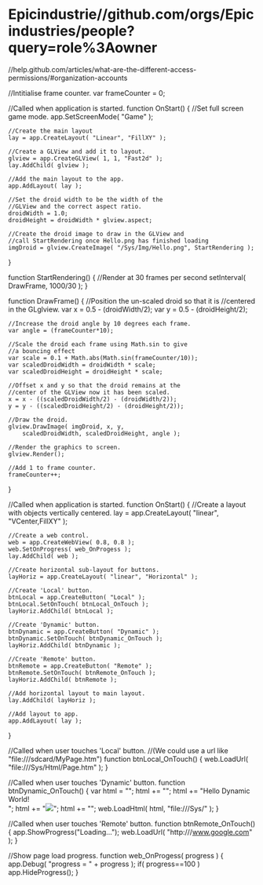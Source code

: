 # Epicindustrie//github.com/orgs/Epicindustries/people?query=role%3Aowner

//help.github.com/articles/what-are-the-different-access-permissions/#organization-accounts


//Intitialise frame counter.
var frameCounter = 0;

//Called when application is started.
function OnStart()
{
    //Set full screen game mode.
    app.SetScreenMode( "Game" );
    
    //Create the main layout
    lay = app.CreateLayout( "Linear", "FillXY" );

    //Create a GLView and add it to layout.
    glview = app.CreateGLView( 1, 1, "Fast2d" );
    lay.AddChild( glview );

    //Add the main layout to the app.
    app.AddLayout( lay );
    
    //Set the droid width to be the width of the 
    //GLView and the correct aspect ratio.
    droidWidth = 1.0;
    droidHeight = droidWidth * glview.aspect;
    
    //Create the droid image to draw in the GLView and
    //call StartRendering once Hello.png has finished loading
    imgDroid = glview.CreateImage( "/Sys/Img/Hello.png", StartRendering );
}

function StartRendering()
{
    //Render at 30 frames per second
    setInterval( DrawFrame, 1000/30 );
}

function DrawFrame()
{
    //Position the un-scaled droid so that it is
    //centered in the GLglview.
    var x = 0.5 - (droidWidth/2);
    var y = 0.5 - (droidHeight/2);    
    
    //Increase the droid angle by 10 degrees each frame.
    var angle = (frameCounter*10);

    //Scale the droid each frame using Math.sin to give
    //a bouncing effect
    var scale = 0.1 + Math.abs(Math.sin(frameCounter/10));
    var scaledDroidWidth = droidWidth * scale;
    var scaledDroidHeight = droidHeight * scale;
            
    //Offset x and y so that the droid remains at the
    //center of the GLView now it has been scaled.
    x = x - ((scaledDroidWidth/2) - (droidWidth/2));
    y = y - ((scaledDroidHeight/2) - (droidHeight/2));
    
    //Draw the droid.
    glview.DrawImage( imgDroid, x, y, 
        scaledDroidWidth, scaledDroidHeight, angle );
    
    //Render the graphics to screen.
    glview.Render();
    
    //Add 1 to frame counter.
    frameCounter++;
}


//Called when application is started.
function OnStart()
{
	//Create a layout with objects vertically centered.
	lay = app.CreateLayout( "linear", "VCenter,FillXY" );	

	//Create a web control.
	web = app.CreateWebView( 0.8, 0.8 );
	web.SetOnProgress( web_OnProgess );
	lay.AddChild( web );
	
	//Create horizontal sub-layout for buttons.
	layHoriz = app.CreateLayout( "linear", "Horizontal" );	
	
	//Create 'Local' button.
	btnLocal = app.CreateButton( "Local" );
	btnLocal.SetOnTouch( btnLocal_OnTouch );
	layHoriz.AddChild( btnLocal );
	
	//Create 'Dynamic' button.
	btnDynamic = app.CreateButton( "Dynamic" );
	btnDynamic.SetOnTouch( btnDynamic_OnTouch );
	layHoriz.AddChild( btnDynamic );
	
	//Create 'Remote' button.
	btnRemote = app.CreateButton( "Remote" );
	btnRemote.SetOnTouch( btnRemote_OnTouch );
	layHoriz.AddChild( btnRemote );
	
	//Add horizontal layout to main layout.
	lay.AddChild( layHoriz );
	
	//Add layout to app.	
	app.AddLayout( lay );
}

//Called when user touches 'Local' button.
//(We could use a url like "file:///sdcard/MyPage.htm")
function btnLocal_OnTouch()
{
	web.LoadUrl( "file:///Sys/Html/Page.htm" );
}

//Called when user touches 'Dynamic' button.
function btnDynamic_OnTouch()
{
	var html = "<html><head>";
	html += "<meta name='viewport' content='width=device-width'>";
	html += "</head><body>Hello Dynamic World!<br>";
	html += "<img src='Img/Droid2.png'>";
	html += "</body></html>";
	web.LoadHtml( html, "file:///Sys/" );
}

//Called when user touches 'Remote' button.
function btnRemote_OnTouch()
{
	app.ShowProgress("Loading...");
	web.LoadUrl( "http:///www.google.com" );
}

//Show page load progress.
function web_OnProgess( progress )
{
	app.Debug( "progress = " + progress );
	if( progress==100 ) app.HideProgress();
}
